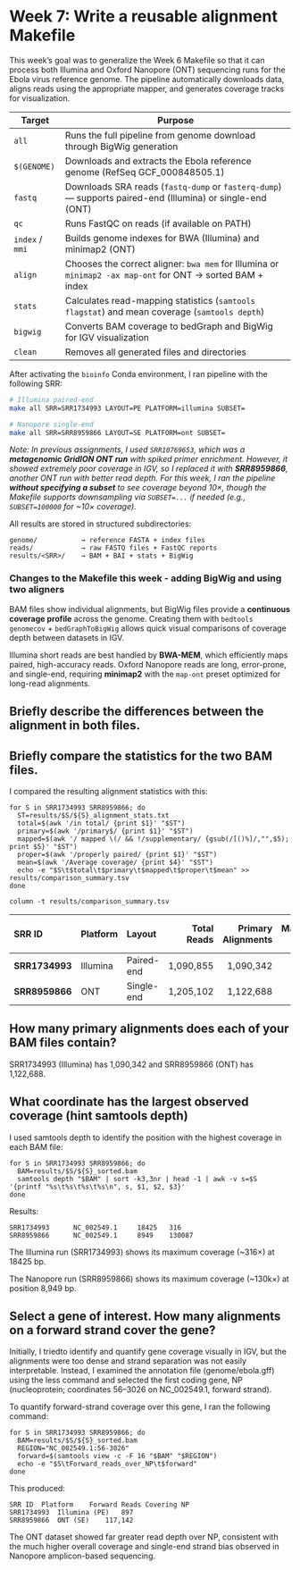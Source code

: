 # Week 7: Write a reusable alignment Makefile

This week’s goal was to generalize the Week 6 Makefile so that it can process both Illumina and Oxford Nanopore (ONT) sequencing runs for the Ebola virus reference genome. The pipeline automatically downloads data, aligns reads using the appropriate mapper, and generates coverage tracks for visualization.

| Target          | Purpose                                                                                                    |
| --------------- | ---------------------------------------------------------------------------------------------------------- |
| `all`           | Runs the full pipeline from genome download through BigWig generation                                      |
| `$(GENOME)`     | Downloads and extracts the Ebola reference genome (RefSeq GCF_000848505.1)                                 |
| `fastq`         | Downloads SRA reads (`fastq-dump` or `fasterq-dump`) — supports paired-end (Illumina) or single-end (ONT)  |
| `qc`            | Runs FastQC on reads (if available on PATH)                                                                |
| `index` / `mmi` | Builds genome indexes for BWA (Illumina) and minimap2 (ONT)                                                |
| `align`         | Chooses the correct aligner: `bwa mem` for Illumina or `minimap2 -ax map-ont` for ONT → sorted BAM + index |
| `stats`         | Calculates read-mapping statistics (`samtools flagstat`) and mean coverage (`samtools depth`)              |
| `bigwig`        | Converts BAM coverage to bedGraph and BigWig for IGV visualization                                         |
| `clean`         | Removes all generated files and directories                                                                |

After activating the `bioinfo` Conda environment, I ran pipeline with the following SRR:

```bash
# Illumina paired-end
make all SRR=SRR1734993 LAYOUT=PE PLATFORM=illumina SUBSET=

# Nanopore single-end
make all SRR=SRR8959866 LAYOUT=SE PLATFORM=ont SUBSET=
```

_Note: In previous assignments, I used `SRR10769653`, which was a **metagenomic GridION ONT run** with spiked primer enrichment.
However, it showed extremely poor coverage in IGV, so I replaced it with **SRR8959866**, another ONT run with better read depth.
For this week, I ran the pipeline **without specifying a subset** to see coverage beyond 10×, though the Makefile supports downsampling via `SUBSET=...` if needed (e.g., `SUBSET=100000` for ~10× coverage)._

All results are stored in structured subdirectories:

```
genome/           → reference FASTA + index files  
reads/            → raw FASTQ files + FastQC reports  
results/<SRR>/    → BAM + BAI + stats + BigWig  
```

### Changes to the Makefile this week - adding BigWig and using two aligners

BAM files show individual alignments, but BigWig files provide a **continuous coverage profile** across the genome.
Creating them with `bedtools genomecov` + `bedGraphToBigWig` allows quick visual comparisons of coverage depth between datasets in IGV.

Illumina short reads are best handled by **BWA-MEM**, which efficiently maps paired, high-accuracy reads.
Oxford Nanopore reads are long, error-prone, and single-end, requiring **minimap2** with the `map-ont` preset optimized for long-read alignments.

## Briefly describe the differences between the alignment in both files.

## Briefly compare the statistics for the two BAM files.

I compared the resulting alignment statistics with this:

```
for S in SRR1734993 SRR8959866; do
  ST=results/$S/${S}_alignment_stats.txt
  total=$(awk '/in total/ {print $1}' "$ST")
  primary=$(awk '/primary$/ {print $1}' "$ST")
  mapped=$(awk '/ mapped \(/ && !/supplementary/ {gsub(/[()%]/,"",$5); print $5}' "$ST")
  proper=$(awk '/properly paired/ {print $1}' "$ST")
  mean=$(awk '/Average coverage/ {print $4}' "$ST")
  echo -e "$S\t$total\t$primary\t$mapped\t$proper\t$mean" >> results/comparison_summary.tsv
done

column -t results/comparison_summary.tsv
```

| SRR ID         | Platform | Layout     | Total Reads | Primary Alignments | Mapped % | Properly Paired | Mean Coverage (×) |
| :------------- | :------- | :--------- | ----------: | -----------------: | -------: | --------------: | ----------------: |
| **SRR1734993** | Illumina | Paired-end |   1,090,855 |          1,090,342 |  ~1.15 % |             Yes |            56.3 × |
| **SRR8959866** | ONT      | Single-end |   1,205,102 |          1,122,688 |  ~86.6 % |             N/A |        26,422.5 × |


## How many primary alignments does each of your BAM files contain?

SRR1734993 (Illumina) has 1,090,342 and SRR8959866 (ONT) has 1,122,688.

## What coordinate has the largest observed coverage (hint samtools depth)

I used samtools depth to identify the position with the highest coverage in each BAM file:

```
for S in SRR1734993 SRR8959866; do
  BAM=results/$S/${S}_sorted.bam
  samtools depth "$BAM" | sort -k3,3nr | head -1 | awk -v s=$S '{printf "%s\t%s\t%s\t%s\n", s, $1, $2, $3}'
done
```
Results:
```
SRR1734993      NC_002549.1     18425   316
SRR8959866      NC_002549.1     8949    130087
```
The Illumina run (SRR1734993) shows its maximum coverage (~316×) at 18425 bp.

The Nanopore run (SRR8959866) shows its maximum coverage (~130k×) at position 8,949 bp.

## Select a gene of interest. How many alignments on a forward strand cover the gene?

Initially, I triedto identify and quantify gene coverage visually in IGV, but the alignments were too dense and strand separation was not easily interpretable. Instead, I examined the annotation file (genome/ebola.gff) using the less command and selected the first coding gene, NP (nucleoprotein; coordinates 56–3026 on NC_002549.1, forward strand).

To quantify forward-strand coverage over this gene, I ran the following command:

```
for S in SRR1734993 SRR8959866; do
  BAM=results/$S/${S}_sorted.bam
  REGION="NC_002549.1:56-3026"
  forward=$(samtools view -c -F 16 "$BAM" "$REGION")
  echo -e "$S\tForward_reads_over_NP\t$forward"
done
```

This produced:
```
SRR ID	Platform	Forward Reads Covering NP
SRR1734993	Illumina (PE)	897
SRR8959866	ONT (SE)	117,142
```

The ONT dataset showed far greater read depth over NP, consistent with the much higher overall coverage and single-end strand bias observed in Nanopore amplicon-based sequencing.